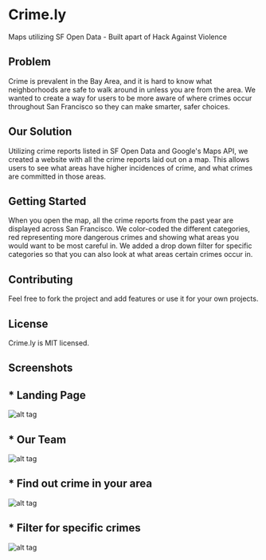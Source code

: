 # Crime.ly
Maps utilizing SF Open Data - Built apart of Hack Against Violence

## Problem
Crime is prevalent in the Bay Area, and it is hard to know what neighborhoods are safe to walk around in unless you are from the area. We wanted to create a way for users to be more aware of where crimes occur throughout San Francisco so they can make smarter, safer choices.

## Our Solution
Utilizing crime reports listed in SF Open Data and Google's Maps API, we created a website with all the crime reports laid out on a map. This allows users to see what areas have higher incidences of crime, and what crimes are committed in those areas.

## Getting Started
When you open the map, all the crime reports from the past year are displayed across San Francisco. We color-coded the different categories, red representing more dangerous crimes and showing what areas you would want to be most careful in. We added a drop down filter for specific categories so that you can also look at what areas certain crimes occur in.

## Contributing
Feel free to fork the project and add features or use it for your own projects.

## License
Crime.ly is MIT licensed.

## Screenshots

## * Landing Page
![alt tag](http://i.imgur.com/qGAVNLF.png)

## * Our Team
![alt tag](http://i.imgur.com/obzWMhj.png)

## * Find out crime in your area
![alt tag](http://i.imgur.com/ZomasTk.png)

## * Filter for specific crimes
![alt tag](http://i.imgur.com/0xGfh3B.png)
